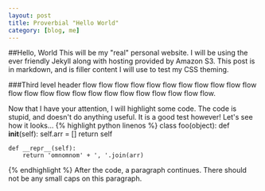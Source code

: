 ```yaml
---
layout: post
title: Proverbial "Hello World"
category: [blog, me]
---
```


##Hello, World
This will be my "real" personal website. I will be using the ever friendly Jekyll along with hosting provided by Amazon S3. This post is in markdown, and is filler content I will use to test my CSS theming.

###Third level header
flow flow flow flow flow flow flow flow flow flow flow flow flow flow flow flow flow flow flow flow flow flow flow flow.

Now that I have your attention, I will highlight some code. The code is stupid, and doesn't do anything useful. It is a good test however! Let's see how it looks...
{% highlight python linenos %}
class foo(object):
	def __init__(self):
		self.arr = []
		return self

	def __repr__(self):
		return 'omnomnom' + ', '.join(arr)
{% endhighlight %}
After the code, a paragraph continues. There should not be any small caps on this paragraph.